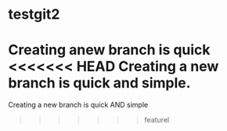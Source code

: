 # testgit2
Creating anew branch is quick
<<<<<<< HEAD
Creating a new branch is quick and simple.
=======
Creating a new branch is quick AND simple
>>>>>>> featurel
